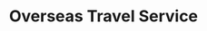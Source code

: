 ---
title: "Overseas Travel Service"
url: /birmingham/overseas-travel-service/
shop: travel agency
---